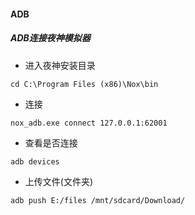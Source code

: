 #### ADB


##### ADB连接夜神模拟器
- 进入夜神安装目录
```
cd C:\Program Files (x86)\Nox\bin
```

- 连接
```
nox_adb.exe connect 127.0.0.1:62001
```

- 查看是否连接
```
adb devices
```

- 上传文件(文件夹)
```
adb push E:/files /mnt/sdcard/Download/
```